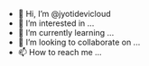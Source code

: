- 👋 Hi, I’m @jyotidevicloud
- 👀 I’m interested in ...
- 🌱 I’m currently learning ...
- 💞️ I’m looking to collaborate on ...
- 📫 How to reach me ...

<!---
jyotidevicloud/jyotidevicloud is a ✨ special ✨ repository because its `README.md` (this file) appears on your GitHub profile.
You can click the Preview link to take a look at your changes.
--->
